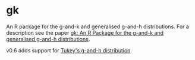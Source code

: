 # gk
An R package for the g-and-k and generalised g-and-h distributions.
For a description see the paper [gk: An R Package for the g-and-k and generalised g-and-h distributions](https://arxiv.org/abs/1706.06889).

v0.6 adds support for [Tukey's g-and-h distribution](https://doi.org/10.1111/j.1740-9713.2019.01273.x).